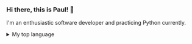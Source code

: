 ### Hi there, this is Paul! 👋
I'm an enthusiastic software developer and practicing Python currently.

<details>
<summary>My top language</summary>

| Rank | Languages |
| 1    | Python    |
| 2    | SQL       |

</details>

<!--
**fai1232002/fai1232002** is a ✨ _special_ ✨ repository because its `README.md` (this file) appears on your GitHub profile.

Here are some ideas to get you started:

- 🔭 I’m currently working on ...
- 🌱 I’m currently learning ...
- 👯 I’m looking to collaborate on ...
- 🤔 I’m looking for help with ...
- 💬 Ask me about ...
- 📫 How to reach me: ...
- 😄 Pronouns: ...
- ⚡ Fun fact: ...
-->
